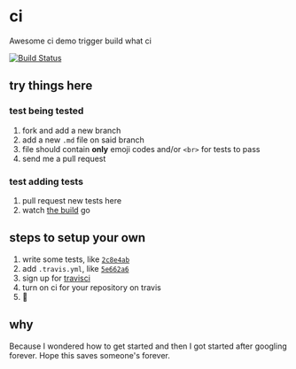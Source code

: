 # ci

Awesome ci demo trigger build what ci

[![Build Status](https://travis-ci.org/evilmuan/ci.svg?branch=master)](https://travis-ci.org/evilmuan/ci)

## try things here

### test being tested

1. fork and add a new branch
2. add a new `.md` file on said branch
3. file should contain **only** emoji codes and/or `<br>` for tests to pass
4. send me a pull request

### test adding tests

1. pull request new tests here
2. watch [the build](https://travis-ci.org/evilmuan/ci/builds) go

## steps to setup your own

1. write some tests, like [`2c8e4ab`](https://github.com/evilmuan/ci/commit/2c8e4ab4eb678d8ff37d2f2185abd546f4474ac8)
2. add `.travis.yml`, like [`5e662a6`](https://github.com/evilmuan/ci/commit/5e662a661f3a0dc5d28ff3008d7a554f8c86e744)
3. sign up for [travisci](https://travis-ci.org)
4. turn on ci for your repository on travis
5. :tada:

## why

Because I wondered how to get started and then I got started after googling forever. Hope this saves someone's forever.
